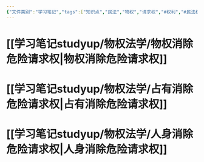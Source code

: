 ```yaml
---
{"文件类别":"学习笔记","tags":["知识点","民法","物权","请求权","#权利","#民法权利"],"dg-publish":true,"aliases":["妨害预防请求权"],"permalink":"/学习笔记studyup/物权法学/消除危险请求权/","dgPassFrontmatter":true,"created":"2024-10-05T20:15:21.474+08:00","updated":"2024-11-13T22:31:29.946+08:00"}
---
```


# [[学习笔记studyup/物权法学/物权消除危险请求权\|物权消除危险请求权]]
# [[学习笔记studyup/物权法学/占有消除危险请求权\|占有消除危险请求权]]
# [[学习笔记studyup/物权法学/人身消除危险请求权\|人身消除危险请求权]]